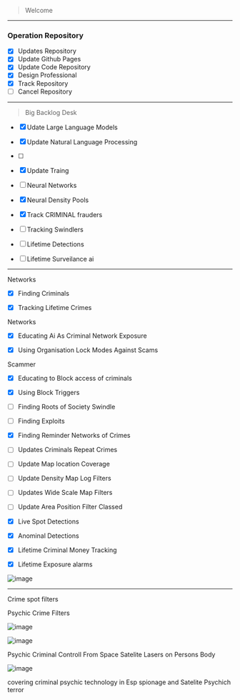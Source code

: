 




> Welcome


-------------

### Operation Repository


- [x] Updates Repository
- [x] Update Github Pages
- [x] Update Code Repository
- [x] Design Professional
- [x] Track Repository
- [ ] Cancel Repository

------------

> Big Backlog Desk
> 

- [x] Udate Large
      Language Models
- [x] Update Natural Language Processing

- [ ] 
- [x] Update Traing
- [ ] Neural Networks
- [x] Neural Density Pools
- [x] Track CRIMINAL frauders
- [ ] Tracking Swindlers
- [ ] Lifetime Detections
- [ ] Lifetime Surveilance ai




--------------

Networks
- [x] Finding Criminals
- [x] Tracking Lifetime Crimes


Networks
- [x] Educating Ai As
Criminal Network Exposure
- [x] Using Organisation
      Lock Modes Against Scams




Scammer
- [x] Educating to Block
access of criminals
- [x] Using Block Triggers
- [ ] Finding Roots of Society Swindle
- [ ] Finding Exploits
- [x] Finding Reminder Networks of Crimes
- [ ] Updates Criminals Repeat Crimes
- [ ] Update Map location Coverage
- [ ] Update Density Map Log Filters
- [ ] Updates Wide Scale Map Filters
- [ ] Update Area Position Filter Classed
- [x] Live Spot Detections
- [x] Anominal Detections
- [x] Lifetime Criminal Money Tracking
- [x] Lifetime Exposure alarms



![image](https://github.com/user-attachments/assets/bfabf448-8c33-4f47-9da1-383c26a9afc6)





-------------- 

Crime spot filters


Psychic Crime Filters

 ![image](https://github.com/user-attachments/assets/b505f31c-2f61-4091-8127-6ee4ccfa581b)




![image](https://github.com/user-attachments/assets/f36876a5-13e1-4fae-be70-72a73780ed6a)



Psychic Criminal Controll From Space Satelite Lasers on Persons Body



![image](https://github.com/user-attachments/assets/70431cdb-735e-4b96-a3b4-bf647ff2452a)

covering criminal psychic technology in Esp spionage and Satelite Psychich terror


